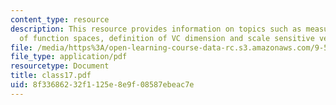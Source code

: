 ```yaml
---
content_type: resource
description: This resource provides information on topics such as measuring the complexity
  of function spaces, definition of VC dimension and scale sensitive versions.
file: /media/https%3A/open-learning-course-data-rc.s3.amazonaws.com/9-520-statistical-learning-theory-and-applications-spring-2006/8f33686232f1125e8e9f08587ebeac7e_class17.pdf
file_type: application/pdf
resourcetype: Document
title: class17.pdf
uid: 8f336862-32f1-125e-8e9f-08587ebeac7e
---
```

